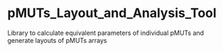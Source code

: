 # pMUTs_Layout_and_Analysis_Tool

Library to calculate equivalent parameters of individual pMUTs and generate layouts of pMUTs arrays
